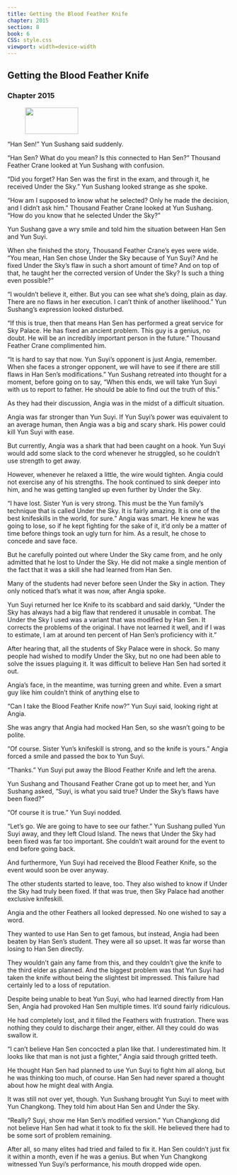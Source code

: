 ```yaml
---
title: Getting the Blood Feather Knife
chapter: 2015
section: 8
book: 6
CSS: style.css
viewport: width=device-width
---
```


## Getting the Blood Feather Knife

### Chapter 2015

<figure>
	<img src="../Images/gem.gif" alt="" id="gem" width="120" height="60" />
</figure>

“Han Sen!” Yun Sushang said suddenly.

“Han Sen? What do you mean? Is this connected to Han Sen?” Thousand Feather Crane looked at Yun Sushang with confusion.

“Did you forget? Han Sen was the first in the exam, and through it, he received Under the Sky.” Yun Sushang looked strange as she spoke.

“How am I supposed to know what he selected? Only he made the decision, and I didn’t ask him.” Thousand Feather Crane looked at Yun Sushang. “How do you know that he selected Under the Sky?”

Yun Sushang gave a wry smile and told him the situation between Han Sen and Yun Suyi.

When she finished the story, Thousand Feather Crane’s eyes were wide. “You mean, Han Sen chose Under the Sky because of Yun Suyi? And he fixed Under the Sky’s flaw in such a short amount of time? And on top of that, he taught her the corrected version of Under the Sky? Is such a thing even possible?”

“I wouldn’t believe it, either. But you can see what she’s doing, plain as day. There are no flaws in her execution. I can’t think of another likelihood.” Yun Sushang’s expression looked disturbed.

“If this is true, then that means Han Sen has performed a great service for Sky Palace. He has fixed an ancient problem. This guy is a genius, no doubt. He will be an incredibly important person in the future.” Thousand Feather Crane complimented him.

“It is hard to say that now. Yun Suyi’s opponent is just Angia, remember. When she faces a stronger opponent, we will have to see if there are still flaws in Han Sen’s modifications.” Yun Sushang retreated into thought for a moment, before going on to say, “When this ends, we will take Yun Suyi with us to report to father. He should be able to find out the truth of this.”

As they had their discussion, Angia was in the midst of a difficult situation.

Angia was far stronger than Yun Suyi. If Yun Suyi’s power was equivalent to an average human, then Angia was a big and scary shark. His power could kill Yun Suyi with ease.

But currently, Angia was a shark that had been caught on a hook. Yun Suyi would add some slack to the cord whenever he struggled, so he couldn’t use strength to get away.

However, whenever he relaxed a little, the wire would tighten. Angia could not exercise any of his strengths. The hook continued to sink deeper into him, and he was getting tangled up even further by Under the Sky.

“I have lost. Sister Yun is very strong. This must be the Yun family’s technique that is called Under the Sky. It is fairly amazing. It is one of the best knifeskills in the world, for sure.” Angia was smart. He knew he was going to lose, so if he kept fighting for the sake of it, it’d only be a matter of time before things took an ugly turn for him. As a result, he chose to concede and save face.

But he carefully pointed out where Under the Sky came from, and he only admitted that he lost to Under the Sky. He did not make a single mention of the fact that it was a skill she had learned from Han Sen.

Many of the students had never before seen Under the Sky in action. They only noticed that’s what it was now, after Angia spoke.

Yun Suyi returned her Ice Knife to its scabbard and said darkly, “Under the Sky has always had a big flaw that rendered it unusable in combat. The Under the Sky I used was a variant that was modified by Han Sen. It corrects the problems of the original. I have not learned it well, and if I was to estimate, I am at around ten percent of Han Sen’s proficiency with it.”

After hearing that, all the students of Sky Palace were in shock. So many people had wished to modify Under the Sky, but no one had been able to solve the issues plaguing it. It was difficult to believe Han Sen had sorted it out.

Angia’s face, in the meantime, was turning green and white. Even a smart guy like him couldn’t think of anything else to

“Can I take the Blood Feather Knife now?” Yun Suyi said, looking right at Angia.

She was angry that Angia had mocked Han Sen, so she wasn’t going to be polite.

“Of course. Sister Yun’s knifeskill is strong, and so the knife is yours.” Angia forced a smile and passed the box to Yun Suyi.

“Thanks.” Yun Suyi put away the Blood Feather Knife and left the arena.

Yun Sushang and Thousand Feather Crane got up to meet her, and Yun Sushang asked, “Suyi, is what you said true? Under the Sky’s flaws have been fixed?”

“Of course it is true.” Yun Suyi nodded.

“Let’s go. We are going to have to see our father.” Yun Sushang pulled Yun Suyi away, and they left Cloud Island. The news that Under the Sky had been fixed was far too important. She couldn’t wait around for the event to end before going back.

And furthermore, Yun Suyi had received the Blood Feather Knife, so the event would soon be over anyway.

The other students started to leave, too. They also wished to know if Under the Sky had truly been fixed. If that was true, then Sky Palace had another exclusive knifeskill.

Angia and the other Feathers all looked depressed. No one wished to say a word.

They wanted to use Han Sen to get famous, but instead, Angia had been beaten by Han Sen’s student. They were all so upset. It was far worse than losing to Han Sen directly.

They wouldn’t gain any fame from this, and they couldn’t give the knife to the third elder as planned. And the biggest problem was that Yun Suyi had taken the knife without being the slightest bit impressed. This failure had certainly led to a loss of reputation.

Despite being unable to beat Yun Suyi, who had learned directly from Han Sen, Angia had provoked Han Sen multiple times. It’d sound fairly ridiculous.

He had completely lost, and it filled the Feathers with frustration. There was nothing they could to discharge their anger, either. All they could do was swallow it.

“I can’t believe Han Sen concocted a plan like that. I underestimated him. It looks like that man is not just a fighter,” Angia said through gritted teeth.

He thought Han Sen had planned to use Yun Suyi to fight him all along, but he was thinking too much, of course. Han Sen had never spared a thought about how he might deal with Angia.

It was still not over yet, though. Yun Sushang brought Yun Suyi to meet with Yun Changkong. They told him about Han Sen and Under the Sky.

“Really? Suyi, show me Han Sen’s modified version.” Yun Changkong did not believe Han Sen had what it took to fix the skill. He believed there had to be some sort of problem remaining.

After all, so many elites had tried and failed to fix it. Han Sen couldn’t just fix it within a month, even if he was a genius. But when Yun Changkong witnessed Yun Suyi’s performance, his mouth dropped wide open.